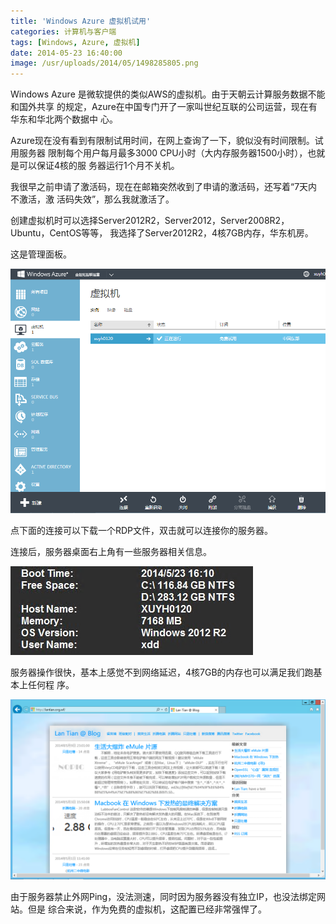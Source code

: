 ```yaml
---
title: 'Windows Azure 虚拟机试用'
categories: 计算机与客户端
tags: [Windows, Azure, 虚拟机]
date: 2014-05-23 16:40:00
image: /usr/uploads/2014/05/1498285805.png
---
```


Windows Azure 是微软提供的类似AWS的虚拟机。由于天朝云计算服务数据不能和国外共享
的规定，Azure在中国专门开了一家叫世纪互联的公司运营，现在有华东和华北两个数据中
心。

Azure现在没有看到有限制试用时间，在网上查询了一下，貌似没有时间限制。试用服务器
限制每个用户每月最多3000 CPU小时（大内存服务器1500小时），也就是可以保证4核的服
务器运行1个月不关机。

我很早之前申请了激活码，现在在邮箱突然收到了申请的激活码，还写着“7天内不激活，激
活码失效”，那么我就激活了。

创建虚拟机时可以选择Server2012R2，Server2012，Server2008R2，Ubuntu，CentOS等等，
我选择了Server2012R2，4核7GB内存，华东机房。

这是管理面板。

![/usr/uploads/2014/05/1498285805.png](../../../../usr/uploads/2014/05/1498285805.png)

点下面的连接可以下载一个RDP文件，双击就可以连接你的服务器。

连接后，服务器桌面右上角有一些服务器相关信息。

![/usr/uploads/2014/05/1140965806.png](../../../../usr/uploads/2014/05/1140965806.png)

服务器操作很快，基本上感觉不到网络延迟，4核7GB的内存也可以满足我们跑基本上任何程
序。

![/usr/uploads/2014/05/222836011.png](../../../../usr/uploads/2014/05/222836011.png)

由于服务器禁止外网Ping，没法测速，同时因为服务器没有独立IP，也没法绑定网站。但是
综合来说，作为免费的虚拟机，这配置已经非常强悍了。
